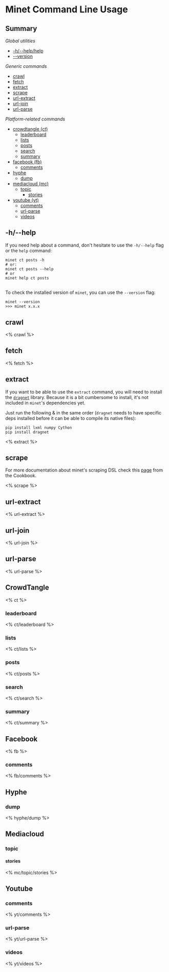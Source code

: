 # Minet Command Line Usage

## Summary

*Global utilities*

* [-h/--help/help](#help-flag)
* [--version](#version-flag)

*Generic commands*

* [crawl](#crawl)
* [fetch](#fetch)
* [extract](#extract)
* [scrape](#scrape)
* [url-extract](#url-extract)
* [url-join](#url-join)
* [url-parse](#url-parse)

*Platform-related commands*

* [crowdtangle (ct)](#crowdtangle)
  * [leaderboard](#leaderboard)
  * [lists](#lists)
  * [posts](#posts)
  * [search](#search)
  * [summary](#summary)
* [facebook (fb)](#facebook)
  * [comments](#comments)
* [hyphe](#hyphe)
  * [dump](#dump)
* [mediacloud (mc)](#mediacloud)
  * [topic](#topic)
    * [stories](#stories)
* [youtube (yt)](#youtube)
  * [comments](#comments)
  * [url-parse](#youtube-url-parse)
  * [videos](#videos)


<h2 id="help-flag">-h/--help</h2>

If you need help about a command, don't hesitate to use the `-h/--help` flag or the `help` command:

```
minet ct posts -h
# or:
minet ct posts --help
# or
minet help ct posts
```

<h2 id="version-flag"></h2>

To check the installed version of `minet`, you can use the `--version` flag:

```
minet --version
>>> minet x.x.x
```

## crawl

<% crawl %>

## fetch

<% fetch %>

## extract

If you want to be able to use the `extract` command, you will need to install the [`dragnet`](https://github.com/dragnet-org/dragnet) library. Because it is a bit cumbersome to install, it's not included in `minet`'s dependencies yet.

Just run the following & in the same order (`dragnet` needs to have specific deps installed before it can be able to compile its native files):

```
pip install lxml numpy Cython
pip install dragnet
```

<% extract %>

## scrape

For more documentation about minet's scraping DSL check this [page](../cookbook/scraping_dsl.md) from the Cookbook.

<% scrape %>

## url-extract

<% url-extract %>

## url-join

<% url-join %>

## url-parse

<% url-parse %>

## CrowdTangle

<% ct %>

### leaderboard

<% ct/leaderboard %>

### lists

<% ct/lists %>

### posts

<% ct/posts %>

### search

<% ct/search %>

### summary

<% ct/summary %>

## Facebook

<% fb %>

### comments

<% fb/comments %>

## Hyphe

### dump

<% hyphe/dump %>

## Mediacloud

### topic

#### stories

<% mc/topic/stories %>

## Youtube

### comments

<% yt/comments %>

### url-parse

<% yt/url-parse %>

### videos

<% yt/videos %>

